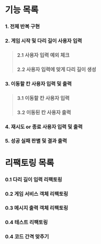 # 기능 목록

### 1. 전체 반복 구현

### 2. 게임 시작 및 다리 길이 사용자 입력
>### 2.1 사용자 입력 예외 체크
>### 2.2 사용자 입력에 맞게 다리 길이 생성
### 3. 이동할 칸 사용자 입력 및 출력
>### 3.1 이동할 칸 사용자 입력
>### 3.2 이동된 칸 사용자 출력 
### 4. 재시도 or 종료 사용자 입력 및 출력
### 5. 성공 실패 판별 및 결과 출력

# 리팩토링 목록
### 0.1 다리 길이 입력 리팩토링
### 0.2 게임 서비스 객체 리팩토링
### 0.3 메시지 출력 객체 리팩토링
### 0.4 테스트 리팩토링
### 0.4 코드 간격 맞추기
